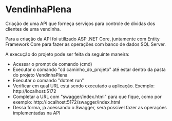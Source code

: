 # VendinhaPlena
Criação de uma API que forneça serviços para controle de dívidas dos clientes de uma vendinha.

Para a criação da API foi utilizado ASP .NET Core, juntamente com Entity Framework Core para fazer as operações com banco de dados SQL Server.

A execução do projeto pode ser feita da seguinte maneira:
  - Acessar o prompt de comando (cmd)
  - Executar o comando "cd caminho_do_projeto" até estar dentro da pasta do projeto VendinhaPlena
  - Executar o comando "dotnet run"
  - Verificar em qual URL está sendo executado a aplicação. Exemplo: http://localhost:5172
  - Completar a URL com "swagger/index.html" para que fique, como por exemplo: http://localhost:5172/swagger/index.html
  - Dessa forma, já acessando o Swagger, será possível fazer as operações implementadas na API
